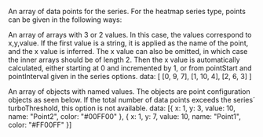 An array of data points for the series. For the heatmap series
type, points can be given in the following ways:

An array of arrays with 3 or 2 values. In this case, the values
correspond to x,y,value. If the first value is a string, it is
applied as the name of the point, and the x value is inferred.
The x value can also be omitted, in which case the inner arrays
should be of length 2. Then the x value is automatically calculated,
either starting at 0 and incremented by 1, or from pointStart
and pointInterval given in the series options.
data: [
    [0, 9, 7],
    [1, 10, 4],
    [2, 6, 3]
]


An array of objects with named values. The objects are point
configuration objects as seen below. If the total number of data
points exceeds the series´ turboThreshold,
this option is not available.
data: [{
    x: 1,
    y: 3,
    value: 10,
    name: &quot;Point2&quot;,
    color: &quot;#00FF00&quot;
}, {
    x: 1,
    y: 7,
    value: 10,
    name: &quot;Point1&quot;,
    color: &quot;#FF00FF&quot;
}]